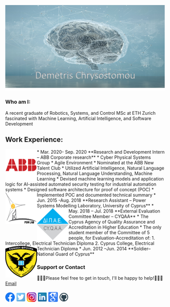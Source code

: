 
<!--
**Demetris-Ch/Demetris-Ch** is a ✨ _special_ ✨ repository because its `README.md` (this file) appears on your GitHub profile.

Here are some ideas to get you started:

- 🔭 I’m currently working on ...
- 🌱 I’m currently learning ...
- 👯 I’m looking to collaborate on ...
- 🤔 I’m looking for help with ...
- 💬 Ask me about ...
- 📫 How to reach me: ...
- 😄 Pronouns: ...
- ⚡ Fun fact: ...
-->
<img src="https://raw.githubusercontent.com/Demetris-Ch/Demetris-Ch/master/contain/Picture1.png" alt="Logo"></a>
### Who am I:
A recent graduate of Robotics, Systems, and Control MSc at ETH Zurich fascinated with Machine Learning, Artificial Intelligence, and Software Development

## Work Experience:
<img align="left" width="100" height="100" src="https://raw.githubusercontent.com/Demetris-Ch/Demetris-Ch/master/contain/abb.png">
 * Mar. 2020- Sep. 2020 		**Research and Development Intern – ABB Corporate research**
   *	Cyber Physical Systems Group
   *	Agile Environment
   *	Nominated at the ABB New Talent Club
   *	Utilized Artificial Intelligence, Natural Language Processing, Natural Language Understanding, Machine Learning 
   *	Devised machine learning models and application logic for AI-assisted automated security testing for industrial automation systems 
   *	Designed software architecture for proof of concept (POC)
   *	Implemented POC and documented technical summary

<img align="left" width="100" height="100" src="https://raw.githubusercontent.com/Demetris-Ch/Demetris-Ch/master/contain/psm.png">
 * Jun. 2015 -Aug. 2018		**Research Assistant – Power Systems Modelling Laboratory, University of Cyprus**

<img align="left" width="100" height="100" src="https://raw.githubusercontent.com/Demetris-Ch/Demetris-Ch/master/contain/dipae.png">
 * May. 2018 – Jul. 2018	**External Evaluation Committee Member – CYQAA**
   *	The Cyprus Agency of Quality Assurance and Accreditation in Higher Education
   *	The only student member of the Committee of 5 people, for Evaluation-Accreditation of:
      1.	Intercollege, Electrical Technician Diploma
      2.	Cyprus College, Electrical Technician Diploma

<img align="left" width="100" height="100" src="https://raw.githubusercontent.com/Demetris-Ch/Demetris-Ch/master/contain/army.png">
 * Jun. 2012 –Jun. 2014		**Soldier– National Guard of Cyprus**


### Support or Contact
👨🏻‍💻Please feel free to get in touch, I'll be happy to help!💁🏻‍♂️ [Email](dchrys01@outlook.com)

####
<a href="https://www.facebook.com/dimitris.chrysostomou1" target="_blank"><img src="https://raw.githubusercontent.com/Demetris-Ch/Demetris-Ch/master/contain/fb.png" alt="Facebook" width="30"></a>
<a href="https://twitter.com/DemetrisChryso1" target="_blank"><img src="https://raw.githubusercontent.com/Demetris-Ch/Demetris-Ch/master/contain/twitter.png" alt="Twitter" width="30"></a>
<a href="https://www.instagram.com/demetris_chrysostomou/" target="_blank"><img src="https://raw.githubusercontent.com/Demetris-Ch/Demetris-Ch/master/contain/insta.png" alt="Instagram" width="30"></a>
<a href="https://www.linkedin.com/in/demetris-chrysostomou/" target="_blank"><img src="https://raw.githubusercontent.com/Demetris-Ch/Demetris-Ch/master/contain/linkedin.png" alt="LinkedIn" width="30"></a>
<a href="https://scholar.google.com/citations?user=dvzS94wAAAAJ&hl=en" target="_blank"><img src="https://raw.githubusercontent.com/Demetris-Ch/Demetris-Ch/master/contain/scholar.png" alt="Scholar" width="30"></a>
<a href="https://github.com/Demetris-Ch" target="_blank"><img src="https://raw.githubusercontent.com/Demetris-Ch/Demetris-Ch/master/contain/git.png" alt="GitHub" width="30"></a>

